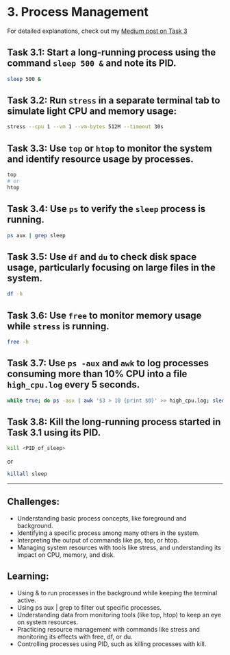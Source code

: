 # 3. Process Management

For detailed explanations, check out my [Medium post on Task 3](https://medium.com/@zulfianarahmi4/dfg-linux-hands-on-homework-task-3-6f4bd5b2205c)

## Task 3.1: Start a long-running process using the command `sleep 500 &` and note its PID.

```bash
sleep 500 &
```

## Task 3.2: Run `stress` in a separate terminal tab to simulate light CPU and memory usage:

```bash
stress --cpu 1 --vm 1 --vm-bytes 512M --timeout 30s
```

## Task 3.3: Use `top` or `htop` to monitor the system and identify resource usage by processes.

```bash
top
# or
htop
```

## Task 3.4: Use `ps` to verify the `sleep` process is running.

```bash
ps aux | grep sleep
```

## Task 3.5: Use `df` and `du` to check disk space usage, particularly focusing on large files in the system.

```bash
df -h
```

## Task 3.6: Use `free` to monitor memory usage while `stress` is running.

```bash
free -h
```

## Task 3.7: Use `ps -aux` and `awk` to log processes consuming more than 10% CPU into a file `high_cpu.log` every 5 seconds.

```bash
while true; do ps -aux | awk '$3 > 10 {print $0}' >> high_cpu.log; sleep 5; done
```

## Task 3.8: Kill the long-running process started in Task 3.1 using its PID.

```bash
kill <PID_of_sleep>
```

or

```bash
killall sleep
```

---

## Challenges:

- Understanding basic process concepts, like foreground and background.
- Identifying a specific process among many others in the system.
- Interpreting the output of commands like ps, top, or htop.
- Managing system resources with tools like stress, and understanding its impact on CPU, memory, and disk.

## Learning:

- Using & to run processes in the background while keeping the terminal active.
- Using ps aux | grep to filter out specific processes.
- Understanding data from monitoring tools (like top, htop) to keep an eye on system resources.
- Practicing resource management with commands like stress and monitoring its effects with free, df, or du.
- Controlling processes using PID, such as killing processes with kill.
